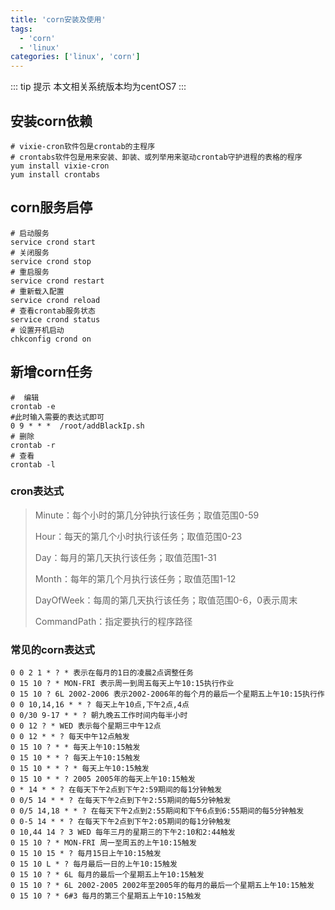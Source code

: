 ```yaml
---
title: 'corn安装及使用'
tags:
  - 'corn'
  - 'linux'
categories: ['linux', 'corn']
---
```


::: tip 提示
本文相关系统版本均为centOS7
:::

## 安装corn依赖

```shell
# vixie-cron软件包是crontab的主程序
# crontabs软件包是用来安装、卸装、或列举用来驱动crontab守护进程的表格的程序
yum install vixie-cron
yum install crontabs
```

## corn服务启停

```shell
# 启动服务
service crond start
# 关闭服务
service crond stop
# 重启服务
service crond restart
# 重新载入配置
service crond reload
# 查看crontab服务状态
service crond status
# 设置开机启动
chkconfig crond on
```

## 新增corn任务

```shell
#  编辑
crontab -e
#此时输入需要的表达式即可
0 9 * * *  /root/addBlackIp.sh
# 删除
crontab -r
# 查看
crontab -l

```

### cron表达式

> Minute：每个小时的第几分钟执行该任务；取值范围0-59
>
> Hour：每天的第几个小时执行该任务；取值范围0-23
>
> Day：每月的第几天执行该任务；取值范围1-31
>
> Month：每年的第几个月执行该任务；取值范围1-12
>
> DayOfWeek：每周的第几天执行该任务；取值范围0-6，0表示周末
>
> CommandPath：指定要执行的程序路径

### 常见的corn表达式

```shell
0 0 2 1 * ? * 表示在每月的1日的凌晨2点调整任务
0 15 10 ? * MON-FRI 表示周一到周五每天上午10:15执行作业
0 15 10 ? 6L 2002-2006 表示2002-2006年的每个月的最后一个星期五上午10:15执行作
0 0 10,14,16 * * ? 每天上午10点,下午2点,4点
0 0/30 9-17 * * ? 朝九晚五工作时间内每半小时
0 0 12 ? * WED 表示每个星期三中午12点
0 0 12 * * ? 每天中午12点触发
0 15 10 ? * * 每天上午10:15触发
0 15 10 * * ? 每天上午10:15触发
0 15 10 * * ? * 每天上午10:15触发
0 15 10 * * ? 2005 2005年的每天上午10:15触发
0 * 14 * * ? 在每天下午2点到下午2:59期间的每1分钟触发
0 0/5 14 * * ? 在每天下午2点到下午2:55期间的每5分钟触发
0 0/5 14,18 * * ? 在每天下午2点到2:55期间和下午6点到6:55期间的每5分钟触发
0 0-5 14 * * ? 在每天下午2点到下午2:05期间的每1分钟触发
0 10,44 14 ? 3 WED 每年三月的星期三的下午2:10和2:44触发
0 15 10 ? * MON-FRI 周一至周五的上午10:15触发
0 15 10 15 * ? 每月15日上午10:15触发
0 15 10 L * ? 每月最后一日的上午10:15触发
0 15 10 ? * 6L 每月的最后一个星期五上午10:15触发
0 15 10 ? * 6L 2002-2005 2002年至2005年的每月的最后一个星期五上午10:15触发
0 15 10 ? * 6#3 每月的第三个星期五上午10:15触发
```
